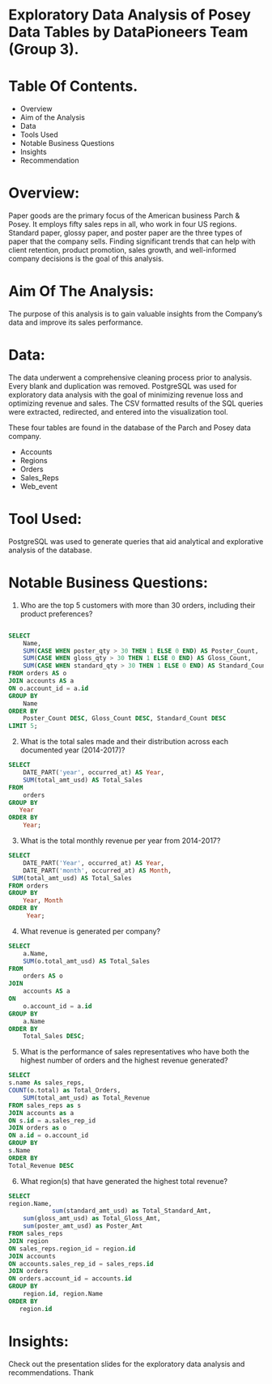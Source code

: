 # Exploratory Data Analysis of Posey Data Tables by DataPioneers Team (Group 3). 
# Table Of Contents. 
- Overview
- Aim of the Analysis
- Data
- Tools Used
- Notable Business Questions
- Insights
- Recommendation 

# Overview: 

Paper goods are the primary focus of the American business Parch & Posey. It employs fifty sales reps in all, who work in four US regions. Standard paper, glossy paper, and poster paper are the three types of paper that the company sells. Finding significant trends that can help with client retention, product promotion, sales growth, and well-informed company decisions is the goal of this analysis.

# Aim Of The Analysis: 

The purpose of this analysis is to gain valuable insights from the Company’s data and improve its sales performance.

# Data: 

The data underwent a comprehensive cleaning process prior to analysis. Every blank and duplication was removed. PostgreSQL was used for exploratory data analysis with the goal of minimizing revenue loss and optimizing revenue and sales. The CSV formatted results of the SQL queries were extracted, redirected, and entered into the visualization tool.

These four tables are found in the database of the Parch and Posey data company.
- Accounts
- Regions
- Orders
- Sales_Reps
- Web_event
# Tool Used: 
PostgreSQL was used to generate queries that aid analytical and explorative analysis of the database.

# Notable Business Questions: 
1. Who are the top 5 customers with more than 30 orders, including their product preferences?

``` SQL

SELECT 
    Name,
    SUM(CASE WHEN poster_qty > 30 THEN 1 ELSE 0 END) AS Poster_Count,
    SUM(CASE WHEN gloss_qty > 30 THEN 1 ELSE 0 END) AS Gloss_Count,
    SUM(CASE WHEN standard_qty > 30 THEN 1 ELSE 0 END) AS Standard_Count
FROM orders AS o
JOIN accounts AS a 
ON o.account_id = a.id
GROUP BY 
    Name
ORDER BY 
    Poster_Count DESC, Gloss_Count DESC, Standard_Count DESC
LIMIT 5; 
```
2. What is the total sales made and their distribution across each documented year (2014-2017)?
``` SQL
SELECT
    DATE_PART('year', occurred_at) AS Year,
    SUM(total_amt_usd) AS Total_Sales
FROM
    orders
GROUP BY 
   Year
ORDER BY 
    Year;
```
3. What is the total monthly revenue per year from 2014-2017?

``` SQL
SELECT
    DATE_PART('Year', occurred_at) AS Year,
    DATE_PART('month', occurred_at) AS Month,
 SUM(total_amt_usd) AS Total_Sales
FROM orders
GROUP BY
    Year, Month
ORDER BY 
     Year;
```
4. What revenue is generated per company?
``` SQL
SELECT 
    a.Name, 
    SUM(o.total_amt_usd) AS Total_Sales
FROM 
    orders AS o
JOIN 
    accounts AS a 
ON 
    o.account_id = a.id
GROUP BY 
    a.Name
ORDER BY 
    Total_Sales DESC;
```
5. What is the performance of sales representatives who have both the highest number of orders and the highest revenue generated?
``` SQL
SELECT 
s.name As sales_reps, 
COUNT(o.total) as Total_Orders, 
	SUM(total_amt_usd) as Total_Revenue
FROM sales_reps as s
JOIN accounts as a
ON s.id = a.sales_rep_id
JOIN orders as o
ON a.id = o.account_id
GROUP BY
s.Name
ORDER BY 
Total_Revenue DESC
```
6. What region(s) that have generated the highest total revenue?
``` SQL
SELECT 
region.Name,   
        	sum(standard_amt_usd) as Total_Standard_Amt,
	sum(gloss_amt_usd) as Total_Gloss_Amt,
	sum(poster_amt_usd) as Poster_Amt
FROM sales_reps
JOIN region
ON sales_reps.region_id = region.id
JOIN accounts
ON accounts.sales_rep_id = sales_reps.id
JOIN orders
ON orders.account_id = accounts.id
GROUP BY 
    region.id, region.Name
ORDER BY
   region.id
```
# Insights: 
Check out the presentation slides for the exploratory data analysis and recommendations. Thank




